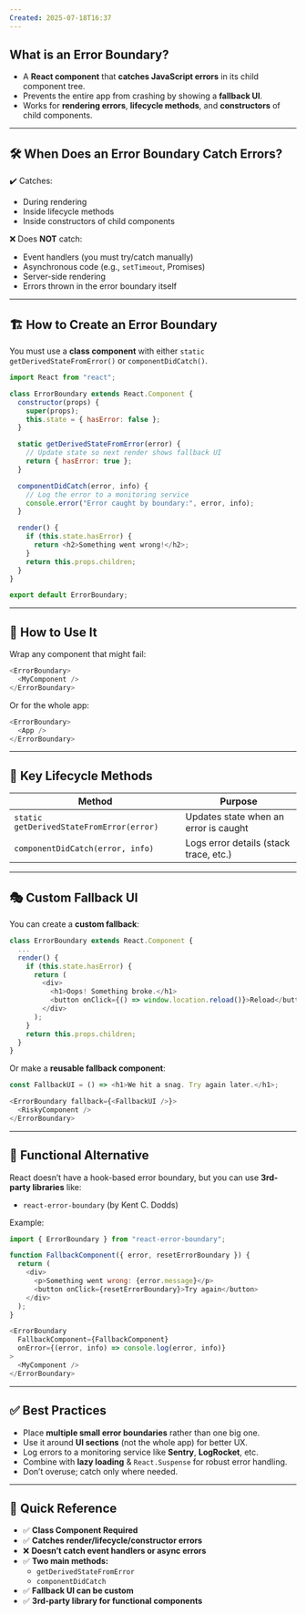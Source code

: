 ```yaml
---
Created: 2025-07-18T16:37
---
```

## **What is an Error Boundary?**

- A **React component** that **catches JavaScript errors** in its child component tree.
- Prevents the entire app from crashing by showing a **fallback UI**.
- Works for **rendering errors**, **lifecycle methods**, and **constructors** of child components.

---

## 🛠 **When Does an Error Boundary Catch Errors?**

✔️ Catches:

- During rendering
- Inside lifecycle methods
- Inside constructors of child components

❌ Does **NOT** catch:

- Event handlers (you must try/catch manually)
- Asynchronous code (e.g., `setTimeout`, Promises)
- Server-side rendering
- Errors thrown in the error boundary itself

---

## 🏗 **How to Create an Error Boundary**

You must use a **class component** with either `static getDerivedStateFromError()` or `componentDidCatch()`.

```JavaScript
import React from "react";

class ErrorBoundary extends React.Component {
  constructor(props) {
    super(props);
    this.state = { hasError: false };
  }

  static getDerivedStateFromError(error) {
    // Update state so next render shows fallback UI
    return { hasError: true };
  }

  componentDidCatch(error, info) {
    // Log the error to a monitoring service
    console.error("Error caught by boundary:", error, info);
  }

  render() {
    if (this.state.hasError) {
      return <h2>Something went wrong!</h2>;
    }
    return this.props.children;
  }
}

export default ErrorBoundary;
```

---

## 🔗 **How to Use It**

Wrap any component that might fail:

```JavaScript
<ErrorBoundary>
  <MyComponent />
</ErrorBoundary>
```

Or for the whole app:

```JavaScript
<ErrorBoundary>
  <App />
</ErrorBoundary>
```

---

## 🧩 **Key Lifecycle Methods**

|Method|Purpose|
|---|---|
|`static getDerivedStateFromError(error)`|Updates state when an error is caught|
|`componentDidCatch(error, info)`|Logs error details (stack trace, etc.)|

---

## 🎭 **Custom Fallback UI**

You can create a **custom fallback**:

```JavaScript
class ErrorBoundary extends React.Component {
  ...
  render() {
    if (this.state.hasError) {
      return (
        <div>
          <h1>Oops! Something broke.</h1>
          <button onClick={() => window.location.reload()}>Reload</button>
        </div>
      );
    }
    return this.props.children;
  }
}
```

Or make a **reusable fallback component**:

```JavaScript
const FallbackUI = () => <h1>We hit a snag. Try again later.</h1>;

<ErrorBoundary fallback={<FallbackUI />}>
  <RiskyComponent />
</ErrorBoundary>
```

---

## 🧪 **Functional Alternative**

React doesn’t have a hook-based error boundary, but you can use **3rd-party libraries** like:

- `react-error-boundary` (by Kent C. Dodds)

Example:

```JavaScript
import { ErrorBoundary } from "react-error-boundary";

function FallbackComponent({ error, resetErrorBoundary }) {
  return (
    <div>
      <p>Something went wrong: {error.message}</p>
      <button onClick={resetErrorBoundary}>Try again</button>
    </div>
  );
}

<ErrorBoundary
  FallbackComponent={FallbackComponent}
  onError={(error, info) => console.log(error, info)}
>
  <MyComponent />
</ErrorBoundary>
```

---

## ✅ **Best Practices**

- Place **multiple small error boundaries** rather than one big one.
- Use it around **UI sections** (not the whole app) for better UX.
- Log errors to a monitoring service like **Sentry**, **LogRocket**, etc.
- Combine with **lazy loading** & `React.Suspense` for robust error handling.
- Don’t overuse; catch only where needed.

---

## 📝 **Quick Reference**

- ✅ **Class Component Required**
- ✅ **Catches render/lifecycle/constructor errors**
- ❌ **Doesn’t catch event handlers or async errors**
- ✅ **Two main methods:**
    - `getDerivedStateFromError`
    - `componentDidCatch`
- ✅ **Fallback UI can be custom**
- ✅ **3rd-party library for functional components**